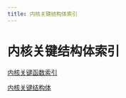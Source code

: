 ```yaml
---
title: 内核关键结构体索引
---
```


# 内核关键结构体索引

[内核关键函数索引](内核关键函数索引.md)

[内核关键结构体](assets/内核关键结构体%20b7cae629ee5442f4bf91eac2573d225d.csv)